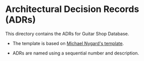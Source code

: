 # Architectural Decision Records (ADRs)

This directory contains the ADRs for Guitar Shop Database.

- The template is based on [Michael Nygard's template](https://github.com/joelparkerhenderson/architecture_decision_record/blob/master/adr_template_by_michael_nygard.md).

- ADRs are named using a sequential number and description.
